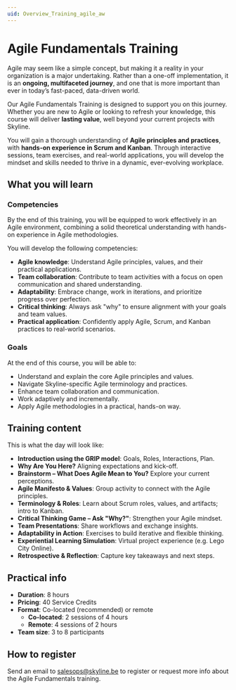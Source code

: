 ```yaml
---
uid: Overview_Training_agile_aw
---
```


# Agile Fundamentals Training

Agile may seem like a simple concept, but making it a reality in your organization is a major undertaking. Rather than a one-off implementation, it is an **ongoing, multifaceted journey**, and one that is more important than ever in today’s fast-paced, data-driven world.

Our Agile Fundamentals Training is designed to support you on this journey. Whether you are new to Agile or looking to refresh your knowledge, this course will deliver **lasting value**, well beyond your current projects with Skyline.

You will gain a thorough understanding of **Agile principles and practices**, with **hands-on experience in Scrum and Kanban**. Through interactive sessions, team exercises, and real-world applications, you will develop the mindset and skills needed to thrive in a dynamic, ever-evolving workplace.

## What you will learn

### Competencies

By the end of this training, you will be equipped to work effectively in an Agile environment, combining a solid theoretical understanding with hands-on experience in Agile methodologies.

You will develop the following competencies:

- **Agile knowledge**: Understand Agile principles, values, and their practical applications.
- **Team collaboration**: Contribute to team activities with a focus on open communication and shared understanding.
- **Adaptability**: Embrace change, work in iterations, and prioritize progress over perfection.
- **Critical thinking**: Always ask "why" to ensure alignment with your goals and team values.
- **Practical application**: Confidently apply Agile, Scrum, and Kanban practices to real-world scenarios.

### Goals

At the end of this course, you will be able to:

- Understand and explain the core Agile principles and values.
- Navigate Skyline-specific Agile terminology and practices.
- Enhance team collaboration and communication.
- Work adaptively and incrementally.
- Apply Agile methodologies in a practical, hands-on way.

## Training content

This is what the day will look like:

- **Introduction using the GRIP model**: Goals, Roles, Interactions, Plan.
- **Why Are You Here?** Aligning expectations and kick-off.
- **Brainstorm – What Does Agile Mean to You?** Explore your current perceptions.
- **Agile Manifesto & Values**: Group activity to connect with the Agile principles.
- **Terminology & Roles**: Learn about Scrum roles, values, and artifacts; intro to Kanban.
- **Critical Thinking Game – Ask "Why?"**: Strengthen your Agile mindset.
- **Team Presentations**: Share workflows and exchange insights.
- **Adaptability in Action**: Exercises to build iterative and flexible thinking.
- **Experiential Learning Simulation**: Virtual project experience (e.g. Lego City Online).
- **Retrospective & Reflection**: Capture key takeaways and next steps.

## Practical info

- **Duration**: 8 hours
- **Pricing**: 40 Service Credits
- **Format**: Co-located (recommended) or remote
  - **Co-located**: 2 sessions of 4 hours
  - **Remote**: 4 sessions of 2 hours
- **Team size**: 3 to 8 participants

## How to register

Send an email to [salesops@skyline.be](mailto:salesops@skyline.be) to register or request more info about the Agile Fundamentals training. 
